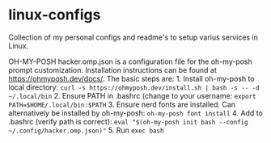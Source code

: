 # linux-configs
Collection of my personal configs and readme's to setup varius services in Linux.

OH-MY-POSH
hacker.omp.json is a configuration file for the oh-my-posh prompt customization. Installation instructions can be found at https://ohmyposh.dev/docs/. The basic steps are:
    1. Install oh-my-posh to local directory: `curl -s https://ohmyposh.dev/install.sh | bash -s -- -d ~/.local/bin`
    2. Ensure PATH in .bashrc (change <username> to your username: `export PATH=$HOME/.local/bin:$PATH`
    3. Ensure nerd fonts are installed. Can alternatively be installed by oh-my-posh: `oh-my-posh font install`
    4. Add to .bashrc (verify path is correct): `eval "$(oh-my-posh init bash --config ~/.config/hacker.omp.json)"`
    5. Run `exec bash`
